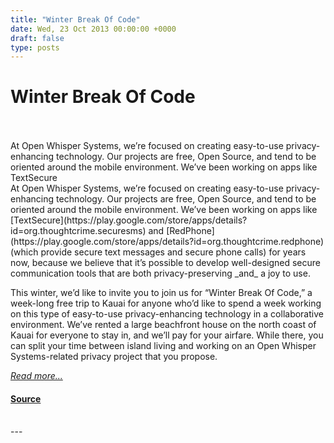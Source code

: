 ```yaml
---
title: "Winter Break Of Code"
date: Wed, 23 Oct 2013 00:00:00 +0000
draft: false
type: posts
---
```

# Winter Break Of Code

<br/>

<br/>
 At Open Whisper Systems, we’re focused on creating easy-to-use privacy-enhancing technology. Our projects are free, Open Source, and tend to be oriented around the mobile environment. We’ve been working on apps like TextSecure
<br/>
At Open Whisper Systems, we’re focused on creating easy-to-use privacy-enhancing technology. Our projects are free, Open Source, and tend to be oriented around the mobile environment. We’ve been working on apps like [TextSecure](https://play.google.com/store/apps/details?id=org.thoughtcrime.securesms) and [RedPhone](https://play.google.com/store/apps/details?id=org.thoughtcrime.redphone) (which provide secure text messages and secure phone calls) for years now, because we believe that it’s possible to develop well-designed secure communication tools that are both privacy-preserving _and_ a joy to use.

This winter, we’d like to invite you to join us for “Winter Break Of Code,” a week-long free trip to Kauai for anyone who’d like to spend a week working on this type of easy-to-use privacy-enhancing technology in a collaborative environment. We’ve rented a large beachfront house on the north coast of Kauai for everyone to stay in, and we’ll pay for your airfare. While there, you can split your time between island living and working on an Open Whisper Systems-related privacy project that you propose.

[_Read more..._](https://signal.org/blog/winter-break-of-code/)

#### [Source](https://signal.org/blog/winter-break-of-code/)

<br/>
---
